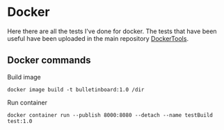 # Docker

Here there are all the tests I've done for docker.
The tests that have been useful have been uploaded in the main repository
[DockerTools](https://github.com/MarcoDiFrancesco/DockerTools).

## Docker commands

Build image

``` Docker
docker image build -t bulletinboard:1.0 /dir
```

Run container

``` Docker
docker container run --publish 8000:8080 --detach --name testBuild test:1.0
```
